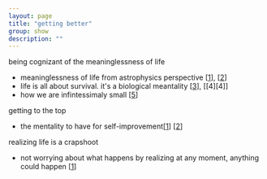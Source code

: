 ```yaml
---
layout: page
title: "getting better"
group: show
description: ""
---
```


[1]: https://thismyonelife.wordpress.com/2012/03/23/astrophysics-life-principles-in-simple-terms/
[2]: https://thismyonelife.wordpress.com/2012/03/14/insights-from-two-astrophysicists/
[3]: https://thismyonelife.wordpress.com/2012/02/11/warning-lets-all-die/
[5]: https://thismyonelife.wordpress.com/2012/01/11/life-how-to-live-it/
[5]: http://thismyonelife.wordpress.com/2011/04/26/543/

being cognizant of the meaninglessness of life
* meaninglessness of life from astrophysics perspective [[1][1]], [[2][2]]
* life is all about survival. it's a biological meantality [[3][3]], [[4][4]]
* how we are infintessimaly small [[5][5]] 

[a]: https://thismyonelife.wordpress.com/2012/08/27/the-little-steps-to-the-top/
[b]: https://thismyonelife.wordpress.com/2012/02/06/hopeful-beginning/
getting to the top
* the mentality to have for self-improvement[[1][a]] [[2][b]]

[z]: https://thismyonelife.wordpress.com/2011/10/27/that-feeling-on-my-chest/
realizing life is a crapshoot
* not worrying about what happens by realizing at any moment, anything could happen [[1][z]]


